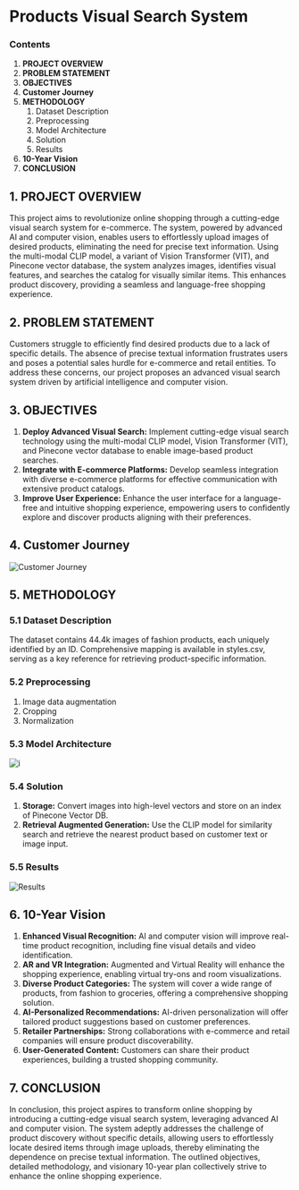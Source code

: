 # Products Visual Search System

### Contents

1. **PROJECT OVERVIEW**
2. **PROBLEM STATEMENT**
3. **OBJECTIVES**
4. **Customer Journey**
5. **METHODOLOGY**
   1. Dataset Description
   2. Preprocessing
   3. Model Architecture
   4. Solution
   5. Results
6. **10-Year Vision**
7. **CONCLUSION**

## 1. PROJECT OVERVIEW

This project aims to revolutionize online shopping through a cutting-edge visual search system for e-commerce. The system, powered by advanced AI and computer vision, enables users to effortlessly upload images of desired products, eliminating the need for precise text information. Using the multi-modal CLIP model, a variant of Vision Transformer (VIT), and Pinecone vector database, the system analyzes images, identifies visual features, and searches the catalog for visually similar items. This enhances product discovery, providing a seamless and language-free shopping experience.

## 2. PROBLEM STATEMENT

Customers struggle to efficiently find desired products due to a lack of specific details. The absence of precise textual information frustrates users and poses a potential sales hurdle for e-commerce and retail entities. To address these concerns, our project proposes an advanced visual search system driven by artificial intelligence and computer vision.

## 3. OBJECTIVES

1. **Deploy Advanced Visual Search:** Implement cutting-edge visual search technology using the multi-modal CLIP model, Vision Transformer (VIT), and Pinecone vector database to enable image-based product searches.
2. **Integrate with E-commerce Platforms:** Develop seamless integration with diverse e-commerce platforms for effective communication with extensive product catalogs.
3. **Improve User Experience:** Enhance the user interface for a language-free and intuitive shopping experience, empowering users to confidently explore and discover products aligning with their preferences.

## 4. Customer Journey

![Customer Journey](C:/Users/SyedMuhammadFahadZah/Desktop/i.PNG)

## 5. METHODOLOGY

### 5.1 Dataset Description

The dataset contains 44.4k images of fashion products, each uniquely identified by an ID. Comprehensive mapping is available in styles.csv, serving as a key reference for retrieving product-specific information.

### 5.2 Preprocessing

1. Image data augmentation
2. Cropping
3. Normalization

### 5.3 Model Architecture

![i](https://github.com/Lohit20/Products-Visual-Search-System/assets/122743521/d55d9cf3-e669-4d5c-b37c-69c6ba21679b)


### 5.4 Solution

1. **Storage:** Convert images into high-level vectors and store on an index of Pinecone Vector DB.
2. **Retrieval Augmented Generation:** Use the CLIP model for similarity search and retrieve the nearest product based on customer text or image input.

### 5.5 Results

![Results](C:/Users/SyedMuhammadFahadZah/Desktop/i.PNG)

## 6. 10-Year Vision

1. **Enhanced Visual Recognition:** AI and computer vision will improve real-time product recognition, including fine visual details and video identification.
2. **AR and VR Integration:** Augmented and Virtual Reality will enhance the shopping experience, enabling virtual try-ons and room visualizations.
3. **Diverse Product Categories:** The system will cover a wide range of products, from fashion to groceries, offering a comprehensive shopping solution.
4. **AI-Personalized Recommendations:** AI-driven personalization will offer tailored product suggestions based on customer preferences.
5. **Retailer Partnerships:** Strong collaborations with e-commerce and retail companies will ensure product discoverability.
6. **User-Generated Content:** Customers can share their product experiences, building a trusted shopping community.

## 7. CONCLUSION

In conclusion, this project aspires to transform online shopping by introducing a cutting-edge visual search system, leveraging advanced AI and computer vision. The system adeptly addresses the challenge of product discovery without specific details, allowing users to effortlessly locate desired items through image uploads, thereby eliminating the dependence on precise textual information. The outlined objectives, detailed methodology, and visionary 10-year plan collectively strive to enhance the online shopping experience.



